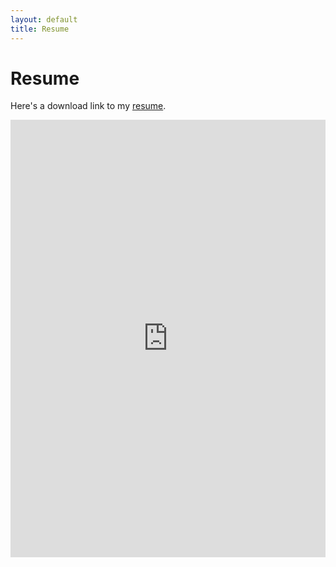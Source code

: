 ```yaml
---
layout: default
title: Resume
---
```


<style>
  .resume embed {
    width: 100%;
    height: 700px;
  }
</style>

<div class="resume">
  <h1>Resume</h1>

  <p>Here's a download link to my <a
      href="https://snapfast.github.io/cv_rahul_bali_main.pdf"
      target="_blank">resume</a>.</p>
  
  <!-- show the resume pdf here -->

  <embed src="https://snapfast.github.io/cv_rahul_bali_main.pdf" width="100%" height="700px"
  type="application/pdf" />

</div>
